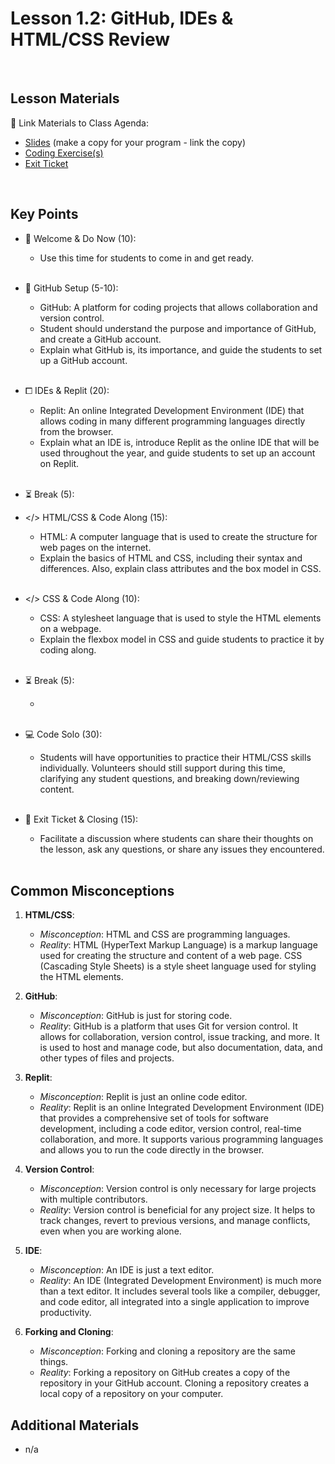 # Lesson 1.2: GitHub, IDEs & HTML/CSS Review

<br>

## Lesson Materials

📖 Link Materials to Class Agenda:
- [Slides](https://docs.google.com/presentation/d/154mLn0CruHhzffY5WK29Opq0rdTBBP2pP-H7-oiVBPo/edit?usp=sharing) (make a copy for your program - link the copy)
- [Coding Exercise(s)](https://github.com/itscodenation/flw1-u1l2-23-24-student-exercises)
- [Exit Ticket](https://forms.gle/hbQT557ZG3x8GYR16)

<br>

## Key Points

- 👋 Welcome & Do Now (10):
  - Use this time for students to come in and get ready.<br><br>
  
- 👾 GitHub Setup (5-10):
  - GitHub: A platform for coding projects that allows collaboration and version control.
  - Student should understand the purpose and importance of GitHub, and create a GitHub account.
  - Explain what GitHub is, its importance, and guide the students to set up a GitHub account.<br><br>

- ⧠ IDEs & Replit (20):
  - Replit: An online Integrated Development Environment (IDE) that allows coding in many different programming languages directly from the browser.
  - Explain what an IDE is, introduce Replit as the online IDE that will be used throughout the year, and guide students to set up an account on Replit.<br><br>

- ⏳ Break (5):

- </> HTML/CSS & Code Along (15):
  - HTML: A computer language that is used to create the structure for web pages on the internet.
  - Explain the basics of HTML and CSS, including their syntax and differences. Also, explain class attributes and the box model in CSS.<br><br>

- </> CSS & Code Along (10):
  - CSS: A stylesheet language that is used to style the HTML elements on a webpage.
  - Explain the flexbox model in CSS and guide students to practice it by coding along.<br><br>

- ⏳ Break (5):
    - <br><br>

- 💻 Code Solo (30):
  - Students  will have opportunities to practice their HTML/CSS skills individually. Volunteers should still support during this time, clarifying any student questions, and breaking down/reviewing content.<br><br>

- 👋 Exit Ticket & Closing (15):
  - Facilitate a discussion where students can share their thoughts on the lesson, ask any questions, or share any issues they encountered.<br><br>
  

## Common Misconceptions
1. **HTML/CSS**:
    - *Misconception*: HTML and CSS are programming languages.
    - *Reality*: HTML (HyperText Markup Language) is a markup language used for creating the structure and content of a web page. CSS (Cascading Style Sheets) is a style sheet language used for styling the HTML elements.

2. **GitHub**:
    - *Misconception*: GitHub is just for storing code.
    - *Reality*: GitHub is a platform that uses Git for version control. It allows for collaboration, version control, issue tracking, and more. It is used to host and manage code, but also documentation, data, and other types of files and projects.

3. **Replit**:
    - *Misconception*: Replit is just an online code editor.
    - *Reality*: Replit is an online Integrated Development Environment (IDE) that provides a comprehensive set of tools for software development, including a code editor, version control, real-time collaboration, and more. It supports various programming languages and allows you to run the code directly in the browser.

4. **Version Control**:
    - *Misconception*: Version control is only necessary for large projects with multiple contributors.
    - *Reality*: Version control is beneficial for any project size. It helps to track changes, revert to previous versions, and manage conflicts, even when you are working alone.

5. **IDE**:
    - *Misconception*: An IDE is just a text editor.
    - *Reality*: An IDE (Integrated Development Environment) is much more than a text editor. It includes several tools like a compiler, debugger, and code editor, all integrated into a single application to improve productivity.

6. **Forking and Cloning**:
    - *Misconception*: Forking and cloning a repository are the same things.
    - *Reality*: Forking a repository on GitHub creates a copy of the repository in your GitHub account. Cloning a repository creates a local copy of a repository on your computer.


## Additional Materials
- n/a
